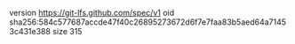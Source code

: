 version https://git-lfs.github.com/spec/v1
oid sha256:584c577687accde47f40c26895273672d6f7e7faa83b5aed64a71453c431e388
size 315

